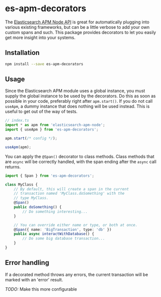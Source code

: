 # es-apm-decorators

The [Elasticsearch APM Node API](https://www.elastic.co/guide/en/apm/agent/nodejs/current/index.html)
is great for automatically plugging into various existing
frameworks, but can be a little verbose to add your own
custom spans and such.  This package provides decorators
to let you easily get more insight into your systems.

## Installation

```bash
npm install --save es-apm-decorators
```

## Usage

Since the Elasticsearch APM module uses a global instance, you must
supply the global instance to be used by the decorators.  Do this
as soon as possible in your code, preferably right after `apm.start()`.
If you do not call `useApm`, a dummy instance that does nothing
will be used instead.  This is useful to get out of the way of tests.

```typescript
// index.ts
import * as apm from 'elasticsearch-apm-node';
import { useApm } from 'es-apm-decorators';

apm.start(/* config */);

useApm(apm);
```

You can apply the `@Span()` decorator to class methods.  Class
methods that are `async` will be correctly handled, with the span
ending after the `async` call returns.

```typescript
import { Span } from 'es-apm-decorators';

class MyClass {
	// By default, this will create a span in the current
	// transaction named 'MyClass.doSomething' with the
	// type MyClass.
	@Span()
	public doSomething() {
		// Do something interesting...
	}

	// You can override either name or type, or both at once.
	@Span({ name: 'BigTransaction', type: 'db' })
	public async interactWithDatabase() {
		// Do some big database transaction...
	}
}
```

## Error handling

If a decorated method throws any errors, the current transaction
will be marked with an 'error' result.

*TODO:* Make this more configurable

